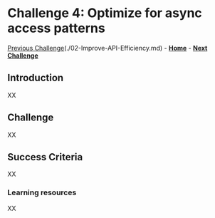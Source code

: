 # Challenge 4: Optimize for async access patterns

[Previous Challenge](./02-Improve-API-Efficiency.md)(./02-Improve-API-Efficiency.md) - **[Home](../README.md)** - **[Next Challenge](./04-Move-to-PaaS-Services.md)**

## Introduction

XX

## Challenge

XX

## Success Criteria

XX

### Learning resources

XX